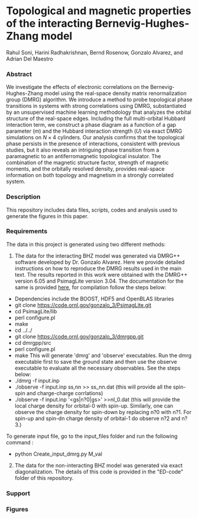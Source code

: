 # Topological and magnetic properties of the interacting Bernevig-Hughes-Zhang model

Rahul Soni, Harini Radhakrishnan, Bernd Rosenow, Gonzalo Alvarez, and Adrian Del Maestro

### Abstract
We investigate the effects of electronic correlations on the Bernevig-Hughes-Zhang model using the real-space density matrix renormalization group (DMRG) algorithm. We introduce a method to probe topological phase transitions in systems with strong correlations using DMRG, substantiated by an unsupervised machine learning methodology that analyzes the orbital structure of the real-space edges. Including the full multi-orbital Hubbard interaction term, we construct a phase diagram as a function of a gap parameter ($m$) and the Hubbard interaction strength ($U$) via exact DMRG simulations on $N\times 4$ cylinders. Our analysis confirms that the topological phase persists in the presence of interactions, consistent with previous studies, but it also reveals an intriguing phase transition from a paramagnetic to an antiferromagnetic topological insulator.  The combination of the magnetic structure factor, strength of magnetic moments, and the orbitally resolved density, provides real-space information on both topology and magnetism in a strongly correlated system.


### Description
This repository includes data files, scripts, codes and analysis used to generate the figures in this paper.

### Requirements
The data in this project is generated using two different methods:
1. The data for the interacting BHZ model was generated via DMRG++ software developed by Dr. Gonzalo Alvarez. Here we provide detailed instructions on how to reproduce the DMRG results used in the main text. The results reported in this work were obtained with the DMRG++ version 6.05 and PsimagLite version 3.04. The documentation for the same is provided [here](https://github.com/g1257/dmrgpp), for compilation follow the steps below:
* Dependencies include the BOOST, HDF5 and OpenBLAS libraries
* git clone https://code.ornl.gov/gonzalo_3/PsimagLite.git
* cd PsimagLite/lib
* perl configure.pl
* make
* cd ../../
* git clone https://code.ornl.gov/gonzalo_3/dmrgpp.git
* cd dmrgpp/src
* perl configure.pl
* make
This will generate 'dmrg' and 'observe' executables. Run the dmrg executable first to save the ground state and then use the observe executable to evaluate all the necessary observables. See the steps below:
* ./dmrg -f input.inp
* ./observe -f input.inp ss,nn >> ss_nn.dat (this will provide all the spin-spin and charge-charge corrlations)
* ./observe -f input.inp '<gs|n?0|gs>' >>nl_0.dat (this will provide the local charge density for orbital-0 with spin-up. Similarly, one can observe the charge density for spin-down by replacing n?0 with n?1. For spin-up and spin-dn charge density of orbital-1 do observe n?2 and n?3.)

To generate input file, go to the input_files folder and run the following command : 
* python Create_input_dmrg.py M_val

2. The data for the non-interacting BHZ model was generated via exact diagonalization. The details of this code is provided in the "ED-code" folder of this repository.

### Support

### Figures

